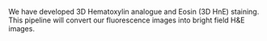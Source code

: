 We have developed 3D Hematoxylin analogue and Eosin (3D HnE) staining. This pipeline will convert our fluorescence images into bright field H&E images.
